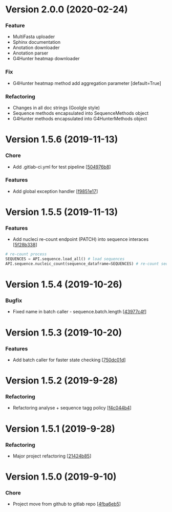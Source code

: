 # Version 2.0.0 (2020-02-24)

### Feature

- MultiFasta uploader
- Sphinx documentation
- Anotation downloader
- Anotation parser
- G4Hunter heatmap downloader

### Fix

- G4Hunter heatmap method add aggregation parameter [default=True]

### Refactoring

- Changes in all doc strings (Goolgle style)
- Sequence methods encapsulated into SequenceMethods object
- G4Hunter methods encapsulated into G4HunterMethods object

# Version 1.5.6 (2019-11-13)

###  Chore

-  Add .gitlab-ci.yml for test pipeline [[504976b8](https://gitlab.com/PatrikKaura/DNA_analyser_IBP/commit/750dc01d4fafb781ab7b5aa004021c07e424ab0a)]

### Features

- Add global exception handler [[f9851e17](https://gitlab.com/PatrikKaura/DNA_analyser_IBP/commit/f9851e1758bdc153e9302241eeeba522f7adab66)]

# Version 1.5.5 (2019-11-13)

### Features
- Add nucleci re-count endpoint (PATCH) into sequence interaces [[5f28b338](https://gitlab.com/PatrikKaura/DNA_analyser_IBP/tree/5f28b3389fbc1cd72b9d32037538216338d65742)]
```python
# re-count process
SEQUENCES = API.sequence.load_all() # load sequences
API.sequence.nucleic_count(sequence_dataframe=SEQUENCES) # re-count sequences
```
# Version 1.5.4 (2019-10-26)

###  Bugfix

-  Fixed name in batch caller - sequence.batch.length [[43977c4f](https://gitlab.com/PatrikKaura/DNA_analyser_IBP/commit/750dc01d4fafb781ab7b5aa004021c07e424ab0a)]

# Version 1.5.3 (2019-10-20)

### Features

-  Add batch caller for faster state checking [[750dc01d](https://gitlab.com/PatrikKaura/DNA_analyser_IBP/commit/750dc01d4fafb781ab7b5aa004021c07e424ab0a)]

# Version 1.5.2 (2019-9-28)

### Refactoring

-  Refactoring analyse + sequence tagg policy [[f4c044b4](https://gitlab.com/PatrikKaura/DNA_analyser_IBP/commit/f4c044b4f38d688a3466b346b325ea5e458101e7)]

# Version 1.5.1 (2019-9-28)

### Refactoring

-  Major project refactoring [[21424b85](https://gitlab.com/PatrikKaura/DNA_analyser_IBP/tree/21424b85ddc43f2baa819a208894542338839363)]

# Version 1.5.0 (2019-9-10)

### Chore

- Project move from github to gitlab repo [[4fba6eb5](https://gitlab.com/PatrikKaura/DNA_analyser_IBP/tree/4fba6eb5f10a59fc9ed2248862948a877edf42af)]